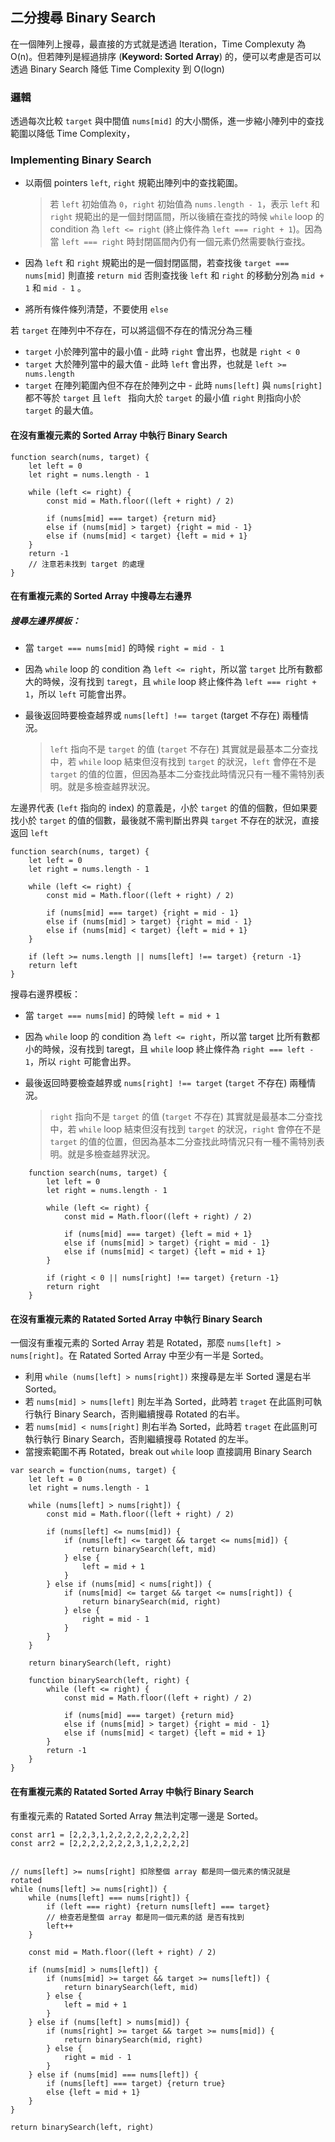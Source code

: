 ## 二分搜尋 Binary Search

在一個陣列上搜尋，最直接的方式就是透過 Iteration，Time Complexuty 為 O(n)。但若陣列是經過排序 (**Keyword: Sorted Array**) 的，便可以考慮是否可以透過 Binary Search 降低 Time Complexity 到 O(logn)

### 邏輯

透過每次比較 `target` 與中間值 `nums[mid]` 的大小關係，進一步縮小陣列中的查找範圍以降低 Time Complexity，

### Implementing Binary Search

* 以兩個 pointers `left`, `right` 規範出陣列中的查找範圍。

	>若 `left` 初始值為 `0`，`right` 初始值為 `nums.length - 1`，表示 `left` 和 `right` 規範出的是一個封閉區間，所以後續在查找的時候 `while` loop 的 condition 為 `left <= right` (終止條件為 `left === right + 1`)。因為當 `left === right` 時封閉區間內仍有一個元素仍然需要執行查找。
* 因為 `left` 和 `right` 規範出的是一個封閉區間，若查找後 `target === nums[mid]` 則直接 `return mid` 否則查找後 `left` 和 `right` 的移動分別為 `mid + 1` 和 `mid - 1` 。
* 將所有條件條列清楚，不要使用 `else`

若 `target` 在陣列中不存在，可以將這個不存在的情況分為三種

* `target` 小於陣列當中的最小值 - 此時 `right` 會出界，也就是 `right < 0`
* `target` 大於陣列當中的最大值 - 此時 `left` 會出界，也就是 `left >= nums.length`
* `target` 在陣列範圍內但不存在於陣列之中 - 此時 `nums[left]` 與 `nums[right]` 都不等於 `target` 且 `left ` 指向大於 `target` 的最小值 `right` 則指向小於 `target` 的最大值。

#### 在沒有重複元素的 Sorted Array 中執行 Binary Search

	function search(nums, target) {
		let left = 0
		let right = nums.length - 1
		    
		while (left <= right) {
			const mid = Math.floor((left + right) / 2)
			    
			if (nums[mid] === target) {return mid}
			else if (nums[mid] > target) {right = mid - 1}
			else if (nums[mid] < target) {left = mid + 1}
		}
		return -1
		// 注意若未找到 target 的處理
	}
	
#### 在有重複元素的 Sorted Array 中搜尋左右邊界

##### 搜尋左邊界模板：

* 當 `target === nums[mid]` 的時候 `right = mid - 1`
* 因為 `while` loop 的 condition 為 `left <= right`，所以當 `target` 比所有數都大的時候，沒有找到 `taregt`，且 `while` loop 終止條件為 `left === right + 1`，所以 `left` 可能會出界。
* 最後返回時要檢查越界或 `nums[left] !== target` (target 不存在) 兩種情況。

	> `left` 指向不是 `target` 的值 (`target` 不存在) 其實就是最基本二分查找中，若 `while` loop 結束但沒有找到 `target` 的狀況，`left` 會停在不是 `target` 的值的位置，但因為基本二分查找此時情況只有一種不需特別表明。就是多檢查越界狀況。

左邊界代表 (`left` 指向的 index) 的意義是，小於 `target` 的值的個數，但如果要找小於 `target` 的值的個數，最後就不需判斷出界與 `target` 不存在的狀況，直接返回 `left`

	function search(nums, target) {
		let left = 0
		let right = nums.length - 1
		    
		while (left <= right) {
			const mid = Math.floor((left + right) / 2)
			    
			if (nums[mid] === target) {right = mid - 1}
			else if (nums[mid] > target) {right = mid - 1}
			else if (nums[mid] < target) {left = mid + 1}
		}
		
		if (left >= nums.length || nums[left] !== target) {return -1}
		return left
	}
	
搜尋右邊界模板：

* 當 `target === nums[mid]` 的時候 `left = mid + 1`
* 因為 `while` loop 的 condition 為 `left <= right`，所以當 target 比所有數都小的時候，沒有找到 taregt，且 `while` loop 終止條件為 `right === left - 1`，所以 `right` 可能會出界。
* 最後返回時要檢查越界或 `nums[right] !== target` (`target` 不存在) 兩種情況。

	> `right` 指向不是 `target` 的值 (`target` 不存在) 其實就是最基本二分查找中，若 `while` loop 結束但沒有找到 `target` 的狀況，`right` 會停在不是 `target` 的值的位置，但因為基本二分查找此時情況只有一種不需特別表明。就是多檢查越界狀況。            

```
	function search(nums, target) {
		let left = 0
		let right = nums.length - 1
		    
		while (left <= right) {
			const mid = Math.floor((left + right) / 2)
			    
			if (nums[mid] === target) {left = mid + 1}
			else if (nums[mid] > target) {right = mid - 1}
			else if (nums[mid] < target) {left = mid + 1}
		}
		
		if (right < 0 || nums[right] !== target) {return -1}
		return right
	}
```

#### 在沒有重複元素的 Ratated Sorted Array 中執行 Binary Search

一個沒有重複元素的 Sorted Array 若是 Rotated，那麼 `nums[left] > nums[right]`。在 Ratated Sorted Array 中至少有一半是 Sorted。


* 利用 `while (nums[left] > nums[right])` 來搜尋是左半 Sorted 還是右半 Sorted。
* 若 `nums[mid] > nums[left]` 則左半為 Sorted，此時若 `traget` 在此區則可執行執行 Binary Search，否則繼續搜尋 Rotated 的右半。
* 若 `nums[mid] < nums[right]` 則右半為 Sorted，此時若 `traget` 在此區則可執行執行 Binary Search，否則繼續搜尋 Rotated 的左半。
* 當搜索範圍不再 Rotated，break out `while` loop 直接調用 Binary Search

```
var search = function(nums, target) {
    let left = 0
    let right = nums.length - 1

    while (nums[left] > nums[right]) {
        const mid = Math.floor((left + right) / 2)

        if (nums[left] <= nums[mid]) {
            if (nums[left] <= target && target <= nums[mid]) {
                return binarySearch(left, mid)
            } else {
                left = mid + 1
            }
        } else if (nums[mid] < nums[right]) {
            if (nums[mid] <= target && target <= nums[right]) {
                return binarySearch(mid, right)
            } else {
                right = mid - 1
            }
        }   
    }

    return binarySearch(left, right)

    function binarySearch(left, right) {
        while (left <= right) {
            const mid = Math.floor((left + right) / 2)

            if (nums[mid] === target) {return mid}
            else if (nums[mid] > target) {right = mid - 1}
            else if (nums[mid] < target) {left = mid + 1}
        }
        return -1
    }
}
```

#### 在有重複元素的 Ratated Sorted Array 中執行 Binary Search

有重複元素的 Ratated Sorted Array 無法判定哪一邊是 Sorted。

	const arr1 = [2,2,3,1,2,2,2,2,2,2,2,2,2]          
	const arr2 = [2,2,2,2,2,2,2,3,1,2,2,2,2]


	// nums[left] >= nums[right] 扣除整個 array 都是同一個元素的情況就是 rotated
	while (nums[left] >= nums[right]) {
	    while (nums[left] === nums[right]) {
	        if (left === right) {return nums[left] === target}
	        // 檢查若是整個 array 都是同一個元素的話 是否有找到
	        left++
	    }
	    
	    const mid = Math.floor((left + right) / 2)
	
	    if (nums[mid] > nums[left]) {
	        if (nums[mid] >= target && target >= nums[left]) {
	            return binarySearch(left, mid)
	        } else {
	            left = mid + 1
	        }
	    } else if (nums[left] > nums[mid]) {
	        if (nums[right] >= target && target >= nums[mid]) {
	            return binarySearch(mid, right)
	        } else {
	            right = mid - 1
	        }
	    } else if (nums[mid] === nums[left]) {
	        if (nums[left] === target) {return true}
	        else {left = mid + 1}
	    }
	}
	
	return binarySearch(left, right)